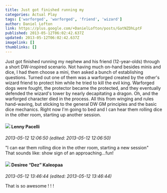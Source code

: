 ```yaml
---
title: Just got finished running my
categories: Actual Play
tags: ['warforged', 'warforged', 'friend', 'wizard']
author: Daniel Lofton
link: https://plus.google.com/+DanielLofton/posts/GatNZDhLptF
published: 2013-05-12T06:02:42.637Z
updated: 2013-05-12T06:02:42.637Z
imagelink: []
thumblinks: []
---
```


Just got finished running my nephew and his friend (12-year-olds) through a short DW-inspired scenario. Not having much on-hand besides minis and dice, I had them choose a mini, then asked a bunch of establishing questions. Turned out one of them was a warforged created by the other&#39;s wizard friend to protect him while he tried to kill the evil king. Warforged dogs were fought, the protector became the protected, and they eventually defended the wizard&#39;s tower by nearly decapitating a dragon. Oh, and the warforged character died in the process. All this from winging and rules hand-waving, but sticking to the general DW GM principles and the basic dice mechanics. Right now I&#39;m going to bed and I can hear them rolling dice in the other room, starting up another session.
<div id='comment z12scb3wcmm4sb5mx22tyzliakfqvtiv2'>
  <h4><img src='{{site.baseurl}}//images/avatars/100006715637025059639_photo.jpg'> Lenny Pacelli</h4>
      <p><cite>2013-05-12 12:06:50 (edited: 2013-05-12 12:06:50)</cite></p>
        <p>&quot;I can ear them rolling dice in the other room, starting a new session&quot;<br />That sounds like: show sign of an approaching...fun!</p>
</div>
        

<div id='comment z12scb3wcmm4sb5mx22tyzliakfqvtiv2'>
  <h4><img src='{{site.baseurl}}//images/avatars/110670120414544097059_photo.jpg'> Desiree “Dez” Kaleopaa</h4>
      <p><cite>2013-05-12 13:46:44 (edited: 2013-05-12 13:46:44)</cite></p>
        <p>That is so awesome ! ! !</p>
</div>
        